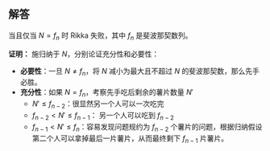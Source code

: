 ## 解答

当且仅当 $N=f_n$ 时 Rikka 失败，其中 $f_n$ 是斐波那契数列。

**证明：** 施归纳于 $N$，分别论证充分性和必要性：

- **必要性**：一旦 $N\ne f_n$，将 $N$ 减小为最大且不超过 $N$ 的斐波那契数，那么先手必胜。
- **充分性**：如果 $N=f_n$，考察先手吃后剩余的薯片数量 $N'$
  - $N'\le f_{n-2}$：很显然另一个人可以一次吃完
  - $f_{n-2} < N'\le f_{n-1}$： 另一个人可以吃到 $f_{n-2}$
  - $f_{n-1}<N'\le f_n$：容易发现问题规约为 $f_{n-2}$ 个薯片的问题，根据归纳假设第二个人可以拿掉最后一片薯片，从而最终剩下 $f_{n-1}$ 片薯片。
